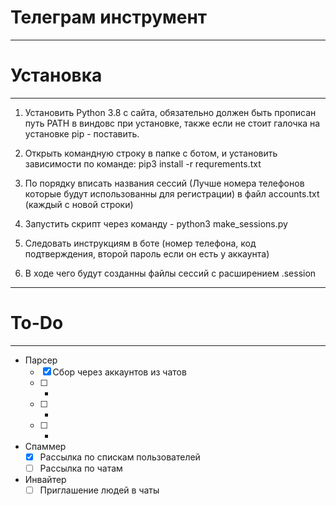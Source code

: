 # Телеграм инструмент
***
# Установка
***

1. Установить Python 3.8 с сайта, обязательно должен быть прописан путь PATH в виндовс при установке, 
также если не стоит галочка на установке pip  - поставить.

2. Открыть командную строку в папке с ботом, и установить зависимости по команде:
pip3 install -r requrements.txt
3. По порядку вписать названия сессий (Лучше номера телефонов которые будут использованны для регистрации) в файл accounts.txt (каждый с новой строки)
4. Запустить скрипт через команду - python3 make_sessions.py
5. Следовать инструкциям в боте (номер телефона, код подтверждения, второй пароль если он есть у аккаунта)
6. В ходе чего будут созданны файлы сессий с расширением .session

***
# To-Do
***
- Парсер
  - [x] Сбор через аккаунтов из чатов
  - [ ] -
  - [ ] -
  - [ ] -
- Спаммер
  - [x] Рассылка по спискам пользователей
  - [ ] Рассылка по чатам
- Инвайтер
  - [ ] Приглашение людей в чаты
